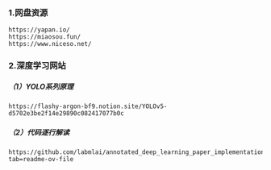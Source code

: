 ### 1.网盘资源

```
https://yapan.io/
https://miaosou.fun/
https://www.niceso.net/
```

### 2.深度学习网站

##### （1）YOLO系列原理

```
https://flashy-argon-bf9.notion.site/YOLOv5-d5702e3be2f14e29890c082417077b0c
```

##### （2）代码逐行解读

```
https://github.com/labmlai/annotated_deep_learning_paper_implementations?tab=readme-ov-file
```

